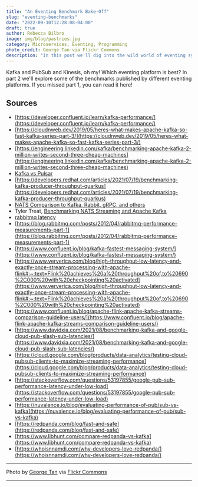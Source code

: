 ```yaml
---
title: "An Eventing Benchmark Bake-Off"
slug: "eventing-benchmarks"
date: "2022-09-10T12:28:08-04:00"
draft: true
author: Rebecca Bilbro
image: img/blog/pastries.jpg
category: Microservices, Eventing, Programming
photo_credit: George Tan via Flickr Commons
description: "In this post we'll dig into the wild world of eventing system performance benchmarks, and explore how features like throughput and latency compare for different eventing platforms."
---
```


Kafka and PubSub and Kinesis, oh my! Which eventing platform is best? In part 2 we'll explore some of the benchmarks published by different eventing platforms. If you missed part 1, you can read it here!

<!--more-->

## Sources

- [https://developer.confluent.io/learn/kafka-performance/](https://developer.confluent.io/learn/kafka-performance/)
- [https://cloudnweb.dev/2019/05/heres-what-makes-apache-kafka-so-fast-kafka-series-part-3/](https://cloudnweb.dev/2019/05/heres-what-makes-apache-kafka-so-fast-kafka-series-part-3/)
- [https://engineering.linkedin.com/kafka/benchmarking-apache-kafka-2-million-writes-second-three-cheap-machines](https://engineering.linkedin.com/kafka/benchmarking-apache-kafka-2-million-writes-second-three-cheap-machines)
- [Kafka vs Pulsar](https://www.confluent.io/kafka-vs-pulsar/)
- [https://developers.redhat.com/articles/2021/07/19/benchmarking-kafka-producer-throughput-quarkus](https://developers.redhat.com/articles/2021/07/19/benchmarking-kafka-producer-throughput-quarkus)
- [NATS Comparison to Kafka, Rabbit, gRPC, and others](https://docs.nats.io/nats-concepts/overview/compare-nats)
- Tyler Treat, [Benchmarking NATS Streaming and Apache Kafka](https://dzone.com/articles/benchmarking-nats-streaming-and-apache-kafka)
- [rabbitmq latency](https://blog.rabbitmq.com/posts/2012/04/rabbitmq-performance-measurements-part-1)
- [https://blog.rabbitmq.com/posts/2012/04/rabbitmq-performance-measurements-part-1](https://blog.rabbitmq.com/posts/2012/04/rabbitmq-performance-measurements-part-1)
- [https://www.confluent.io/blog/kafka-fastest-messaging-system/](https://www.confluent.io/blog/kafka-fastest-messaging-system/)
- [https://www.ververica.com/blog/high-throughput-low-latency-and-exactly-once-stream-processing-with-apache-flink#:~:text=Flink%20achieves%20a%20throughput%20of,to%20690%2C000%20with%20checkpointing%20activated](https://www.ververica.com/blog/high-throughput-low-latency-and-exactly-once-stream-processing-with-apache-flink#:~:text=Flink%20achieves%20a%20throughput%20of,to%20690%2C000%20with%20checkpointing%20activated)
- [https://www.confluent.io/blog/apache-flink-apache-kafka-streams-comparison-guideline-users/](https://www.confluent.io/blog/apache-flink-apache-kafka-streams-comparison-guideline-users/)
- [https://www.davidxia.com/2021/08/benchmarking-kafka-and-google-cloud-pub-slash-sub-latencies/](https://www.davidxia.com/2021/08/benchmarking-kafka-and-google-cloud-pub-slash-sub-latencies/)
- [https://cloud.google.com/blog/products/data-analytics/testing-cloud-pubsub-clients-to-maximize-streaming-performance](https://cloud.google.com/blog/products/data-analytics/testing-cloud-pubsub-clients-to-maximize-streaming-performance)
- [https://stackoverflow.com/questions/53197855/google-pub-sub-performance-latency-under-low-load](https://stackoverflow.com/questions/53197855/google-pub-sub-performance-latency-under-low-load)
- [https://nuvalence.io/blog/evaluating-performance-of-pub/sub-vs-kafka](https://nuvalence.io/blog/evaluating-performance-of-pub/sub-vs-kafka)
- [https://redpanda.com/blog/fast-and-safe](https://redpanda.com/blog/fast-and-safe)
- [https://www.libhunt.com/compare-redpanda-vs-kafka](https://www.libhunt.com/compare-redpanda-vs-kafka)
- [https://whoisnnamdi.com/why-developers-love-redpanda/](https://whoisnnamdi.com/why-developers-love-redpanda/)

---

Photo by [George Tan](https://www.flickr.com/photos/j0035001-2/) via [Flickr Commons](https://flic.kr/p/RK733T)

---
